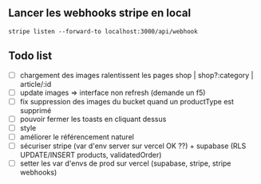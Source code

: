 ## Lancer les webhooks stripe en local

`stripe listen --forward-to localhost:3000/api/webhook`

## Todo list

- [ ] chargement des images ralentissent les pages shop | shop?:category | article/:id
- [ ] update images => interface non refresh (demande un f5)
- [ ] fix suppression des images du bucket quand un productType est supprimé
- [ ] pouvoir fermer les toasts en cliquant dessus
- [ ] style
- [ ] améliorer le référencement naturel
- [ ] sécuriser stripe (var d'env server sur vercel OK ??) + supabase (RLS UPDATE/INSERT products, validatedOrder)
- [ ] setter les var d'envs de prod sur vercel (supabase, stripe, stripe webhooks)
